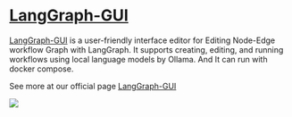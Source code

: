 # [LangGraph-GUI](https://github.com/LangGraph-GUI/LangGraph-GUI)

[LangGraph-GUI](https://github.com/LangGraph-GUI/LangGraph-GUI) is a user-friendly interface editor for Editing Node-Edge workflow Graph with LangGraph. It supports creating, editing, and running workflows using local language models by Ollama. And It can run with docker compose.

See more at our official page [LangGraph-GUI](https://github.com/LangGraph-GUI/LangGraph-GUI)

![](https://raw.githubusercontent.com/LangGraph-GUI/LangGraph-GUI-frontend/main/cover.webp)
